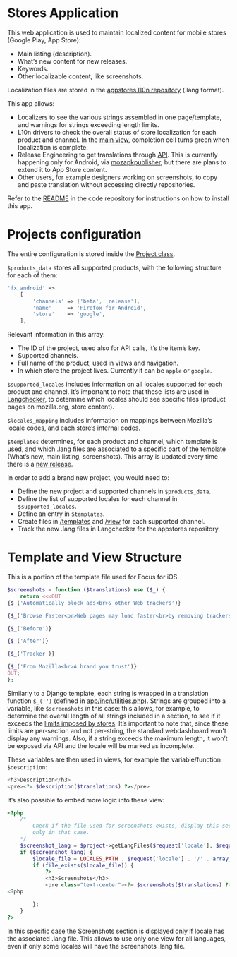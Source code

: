 # Stores Application
This web application is used to maintain localized content for mobile stores (Google Play, App Store):
* Main listing (description).
* What’s new content for new releases.
* Keywords.
* Other localizable content, like screenshots.

Localization files are stored in the [appstores l10n repository](https://github.com/mozilla-l10n/appstores) (.lang format).

This app allows:
* Localizers to see the various strings assembled in one page/template, and warnings for strings exceeding length limits.
* L10n drivers to check the overall status of store localization for each product and channel. In the [main view](https://l10n.mozilla-community.org/stores_l10n/), completion cell turns green when localization is complete.
* Release Engineering to get translations through [API](https://l10n.mozilla-community.org/stores_l10n/documentation/). This is currently happening only for Android, via [mozapkpublisher](https://github.com/mozilla-releng/mozapkpublisher/), but there are plans to extend it to App Store content.
* Other users, for example designers working on screenshots, to copy and paste translation without accessing directly repositories.

Refer to the [README](https://github.com/mozilla-l10n/stores_l10n/#installation) in the code repository for instructions on how to install this app.

# Projects configuration
The entire configuration is stored inside the [Project class](https://github.com/mozilla-l10n/stores_l10n/blob/master/app/classes/Stores/Project.php).

`$products_data` stores all supported products, with the following structure for each of them:
```PHP
'fx_android' =>
    [
        'channels' => ['beta', 'release'],
        'name'     => 'Firefox for Android',
        'store'    => 'google',
    ],
```

Relevant information in this array:
* The ID of the project, used also for API calls, it’s the item’s key.
* Supported channels.
* Full name of the product, used in views and navigation.
* In which store the project lives. Currently it can be `apple` or `google`.

`$supported_locales` includes information on all locales supported for each product and channel. It’s important to note that these lists are used in [Langchecker](/tools/webdashboards/langchecker.md), to determine which locales should see specific files (product pages on mozilla.org, store content).

`$locales_mapping` includes information on mappings between Mozilla’s locale codes, and each store’s internal codes.

`$templates` determines, for each product and channel, which template is used, and which .lang files are associated to a specific part of the template (What’s new, main listing, screenshots). This array is updated every time there is a [new release](/products/appstores/README.md).

In order to add a brand new project, you would need to:
* Define the new project and supported channels in `$products_data`.
* Define the list of supported locales for each channel in `$supported_locales`.
* Define an entry in `$templates`.
* Create files in [/templates](https://github.com/mozilla-l10n/stores_l10n/tree/master/app/templates) and [/view](https://github.com/mozilla-l10n/stores_l10n/tree/master/app/views) for each supported channel.
* Track the new .lang files in Langchecker for the appstores repository.

# Template and View Structure
This is a portion of the template file used for Focus for iOS.

```PHP
$screenshots = function ($translations) use ($_) {
    return <<<OUT
{$_('Automatically block ads<br>& other Web trackers')}

{$_('Browse Faster<br>Web pages may load faster<br>by removing trackers')}

{$_('Before')}

{$_('After')}

{$_('Tracker')}

{$_('From Mozilla<br>A brand you trust')}
OUT;
};
```

Similarly to a Django template, each string is wrapped in a translation function `$_('')` (defined in [app/inc/utilities.php](https://github.com/mozilla-l10n/stores_l10n/blob/master/app/inc/utilities.php#L5)).
Strings are grouped into a variable, like `$screenshots` in this case: this allows, for example, to determine the overall length of all strings included in a section, to see if it exceeds the [limits imposed by stores](https://github.com/mozilla-l10n/stores_l10n/blob/master/app/inc/constants.php#L15-L22). It’s important to note that, since these limits are per-section and not per-string, the standard webdashboard won’t display any warnings. Also, if a string exceeds the maximum length, it won’t be exposed via API and the locale will be marked as incomplete.

These variables are then used in views, for example the variable/function `$description`:
```PHP
<h3>Description</h3>
<pre><?= $description($translations) ?></pre>
```

It’s also possible to embed more logic into these view:
```PHP
<?php
    /*
        Check if the file used for screenshots exists, display this section
        only in that case.
    */
    $screenshot_lang = $project->getLangFiles($request['locale'], $request['product'], $request['channel'], 'screenshots');
    if ($screenshot_lang) {
        $locale_file = LOCALES_PATH . $request['locale'] . '/' . array_shift($screenshot_lang);
        if (file_exists($locale_file)) {
            ?>
            <h3>Screenshots</h3>
            <pre class="text-center"><?= $screenshots($translations) ?></pre>
<?php

        };
    }
?>
```

In this specific case the Screenshots section is displayed only if locale has the associated .lang file. This allows to use only one view for all languages, even if only some locales will have the screenshots .lang file.

